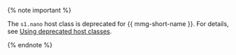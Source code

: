 {% note important %}

The `s1.nano` host class is deprecated for {{ mmg-short-name }}. For details, see [Using deprecated host classes](../../managed-mongodb/concepts/using-deprecated-instances.md).

{% endnote %}

